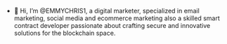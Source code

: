- 👋 Hi, I’m @EMMYCHRIS1, a digital marketer, specialized in email marketing, social media and ecommerce marketing also a skilled smart contract developer passionate about crafting secure and innovative solutions for the blockchain space.


<!---
EMMYCHRIS1/EMMYCHRIS1 is a ✨ special ✨ repository because its `README.md` (this file) appears on your GitHub profile.
You can click the Preview link to take a look at your changes.
--->
